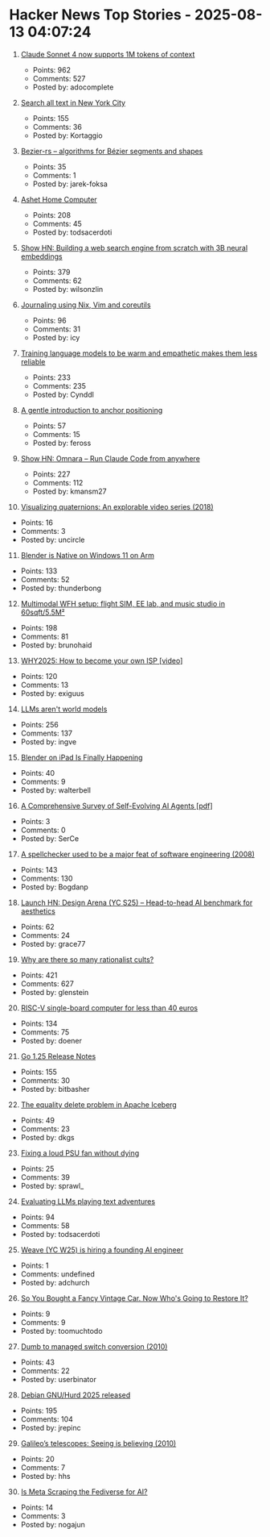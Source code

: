 # Hacker News Top Stories - 2025-08-13 04:07:24

1. [Claude Sonnet 4 now supports 1M tokens of context](https://www.anthropic.com/news/1m-context)
   - Points: 962
   - Comments: 527
   - Posted by: adocomplete

2. [Search all text in New York City](https://www.alltext.nyc/)
   - Points: 155
   - Comments: 36
   - Posted by: Kortaggio

3. [Bezier-rs – algorithms for Bézier segments and shapes](https://graphite.rs/libraries/bezier-rs/)
   - Points: 35
   - Comments: 1
   - Posted by: jarek-foksa

4. [Ashet Home Computer](https://ashet.computer/)
   - Points: 208
   - Comments: 45
   - Posted by: todsacerdoti

5. [Show HN: Building a web search engine from scratch with 3B neural embeddings](https://blog.wilsonl.in/search-engine/)
   - Points: 379
   - Comments: 62
   - Posted by: wilsonzlin

6. [Journaling using Nix, Vim and coreutils](https://tangled.sh/@oppi.li/journal)
   - Points: 96
   - Comments: 31
   - Posted by: icy

7. [Training language models to be warm and empathetic makes them less reliable](https://arxiv.org/abs/2507.21919)
   - Points: 233
   - Comments: 235
   - Posted by: Cynddl

8. [A gentle introduction to anchor positioning](https://webkit.org/blog/17240/a-gentle-introduction-to-anchor-positioning/)
   - Points: 57
   - Comments: 15
   - Posted by: feross

9. [Show HN: Omnara – Run Claude Code from anywhere](https://github.com/omnara-ai/omnara)
   - Points: 227
   - Comments: 112
   - Posted by: kmansm27

10. [Visualizing quaternions: An explorable video series (2018)](https://eater.net/quaternions)
   - Points: 16
   - Comments: 3
   - Posted by: uncircle

11. [Blender is Native on Windows 11 on Arm](https://www.thurrott.com/music-videos/324346/blender-is-native-on-windows-11-on-arm)
   - Points: 133
   - Comments: 52
   - Posted by: thunderbong

12. [Multimodal WFH setup: flight SIM, EE lab, and music studio in 60sqft/5.5M²](https://www.sdo.group/study)
   - Points: 198
   - Comments: 81
   - Posted by: brunohaid

13. [WHY2025: How to become your own ISP [video]](https://media.ccc.de/v/why2025-9-how-to-become-your-own-isp)
   - Points: 120
   - Comments: 13
   - Posted by: exiguus

14. [LLMs aren't world models](https://yosefk.com/blog/llms-arent-world-models.html)
   - Points: 256
   - Comments: 137
   - Posted by: ingve

15. [Blender on iPad Is Finally Happening](https://www.creativebloq.com/3d/blender-on-ipad-is-finally-happening-and-it-could-be-the-app-every-artist-needs)
   - Points: 40
   - Comments: 9
   - Posted by: walterbell

16. [A Comprehensive Survey of Self-Evolving AI Agents [pdf]](https://arxiv.org/abs/2508.07407)
   - Points: 3
   - Comments: 0
   - Posted by: SerCe

17. [A spellchecker used to be a major feat of software engineering (2008)](https://prog21.dadgum.com/29.html)
   - Points: 143
   - Comments: 130
   - Posted by: Bogdanp

18. [Launch HN: Design Arena (YC S25) – Head-to-head AI benchmark for aesthetics](undefined)
   - Points: 62
   - Comments: 24
   - Posted by: grace77

19. [Why are there so many rationalist cults?](https://asteriskmag.com/issues/11/why-are-there-so-many-rationalist-cults)
   - Points: 421
   - Comments: 627
   - Posted by: glenstein

20. [RISC-V single-board computer for less than 40 euros](https://www.heise.de/en/news/RISC-V-single-board-computer-for-less-than-40-euros-10515044.html)
   - Points: 134
   - Comments: 75
   - Posted by: doener

21. [Go 1.25 Release Notes](https://go.dev/doc/go1.25)
   - Points: 155
   - Comments: 30
   - Posted by: bitbasher

22. [The equality delete problem in Apache Iceberg](https://blog.dataengineerthings.org/the-equality-delete-problem-in-apache-iceberg-143dd451a974)
   - Points: 49
   - Comments: 23
   - Posted by: dkgs

23. [Fixing a loud PSU fan without dying](https://chameth.com/fixing-a-loud-psu-fan-without-dying/)
   - Points: 25
   - Comments: 39
   - Posted by: sprawl_

24. [Evaluating LLMs playing text adventures](https://entropicthoughts.com/evaluating-llms-playing-text-adventures)
   - Points: 94
   - Comments: 58
   - Posted by: todsacerdoti

25. [Weave (YC W25) is hiring a founding AI engineer](https://www.ycombinator.com/companies/weave-3/jobs/SqFnIFE-founding-ai-engineer)
   - Points: 1
   - Comments: undefined
   - Posted by: adchurch

26. [So You Bought a Fancy Vintage Car. Now Who's Going to Restore It?](https://www.bloomberg.com/news/features/2025-08-08/from-porsche-to-aston-martin-classic-car-mechanics-are-a-dying-breed)
   - Points: 9
   - Comments: 9
   - Posted by: toomuchtodo

27. [Dumb to managed switch conversion (2010)](https://spritesmods.com/?art=rtl8366sb&page=1)
   - Points: 43
   - Comments: 22
   - Posted by: userbinator

28. [Debian GNU/Hurd 2025 released](https://lists.debian.org/debian-hurd/2025/08/msg00038.html)
   - Points: 195
   - Comments: 104
   - Posted by: jrepinc

29. [Galileo’s telescopes: Seeing is believing (2010)](https://www.historytoday.com/archive/history-matters/galileos-telescopes-seeing-believing)
   - Points: 20
   - Comments: 7
   - Posted by: hhs

30. [Is Meta Scraping the Fediverse for AI?](https://wedistribute.org/2025/08/is-meta-scraping-the-fediverse-for-ai/)
   - Points: 14
   - Comments: 3
   - Posted by: nogajun

